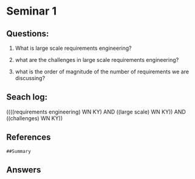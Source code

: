 # Seminar 1

## Questions:

1. What is large scale requirements engineering?

2. what are the challenges in large scale requirements engineering?

3. what is the order of magnitude of the number of requirements we are discussing?

## Seach log:

((((requirements engineering) WN KY) AND ((large scale) WN KY)) AND ((challenges) WN KY)) 

## References

	##Summary
	
## Answers